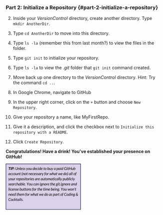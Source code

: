 ### Part 2: Initialize a Repository {#part-2-initialize-a-repository}

2. Inside your _VersionControl_ directory, create another directory.  Type `mkdir AnotherDir`.

3. Type `cd AnotherDir` to move into this directory.

4. Type `ls -la` (remember this from last month?) to view the files in the folder.

5. Type `git init` to initialize your repository.  

6. Type `ls -la` to view the _.git_ folder that `git init` command created.

7. Move back up one directory to the _VersionControl_ directory.  Hint: Try the command `cd ..`.

8. In Google Chrome, navigate to GitHub

9. In the upper right corner, click on the `+` button and choose `New Repository`.

10.  Give your repository a name, like MyFirstRepo.

11.  Give it a description, and click the checkbox next to `Initialize this repository with a README`.

12.  Click `Create Repository`.

**Congratulations! Have a drink! You’ve established your presence on GitHub!**


![](../assets/image07.png)
